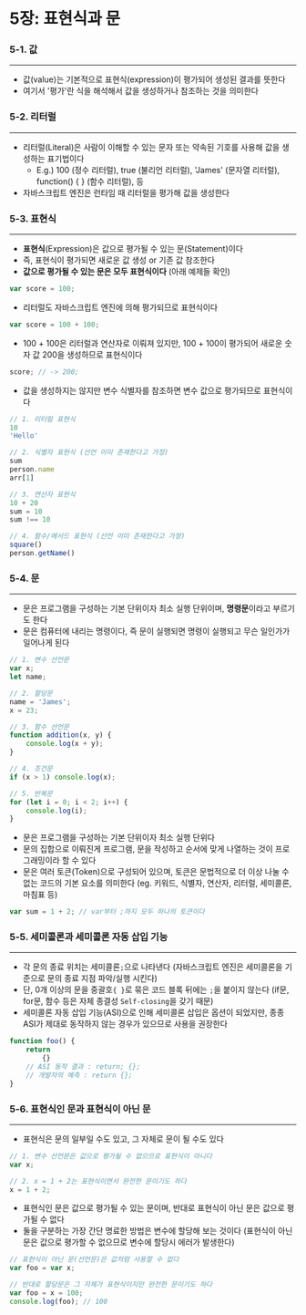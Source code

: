 # 5장: 표현식과 문 

### 5-1. 값 
---
- 값(value)는 기본적으로 표현식(expression)이 평가되어 생성된 결과를 뜻한다 
- 여기서 '평가'란 식을 해석해서 값을 생성하거나 참조하는 것을 의미한다 

### 5-2. 리터럴 
---
- 리터럴(Literal)은 사람이 이해할 수 있는 문자 또는 약속된 기호를 사용해 값을 생성하는 표기법이다 
    - E.g.) 100 (정수 리터럴), true (불리언 리터럴), 'James' (문자열 리터럴), function() { } (함수 리터럴), 등
- 자바스크립트 엔진은 런타임 때 리터럴을 평가해 값을 생성한다

### 5-3. 표현식
---
- <b>표현식</b>(Expression)은 값으로 평가될 수 있는 문(Statement)이다 
- 즉, 표현식이 평가되면 새로운 값 생성 or 기존 값 참조한다 
- <b>값으로 평가될 수 있는 문은 모두 표현식이다</b> (아래 예제들 확인)

```javascript
var score = 100;
```
- 리터럴도 자바스크립트 엔진에 의해 평가되므로 표현식이다 

```javascript
var score = 100 + 100;
```
- 100 + 100은 리터럴과 연산자로 이뤄져 있지만, 100 + 100이 평가되어 새로운 숫자 값 200을 생성하므로 표현식이다 

```javascript
score; // -> 200;
```
- 값을 생성하지는 않지만 변수 식별자를 참조하면 변수 값으로 평가되므로 표현식이다  

```javascript
// 1. 리터럴 표현식
10
'Hello'

// 2. 식별자 표현식 (선언 이미 존재한다고 가정)
sum
person.name
arr[1]

// 3. 연산자 표현식 
10 + 20
sum = 10
sum !== 10

// 4. 함수/메서드 표현식 (선언 이미 존재한다고 가정)
square() 
person.getName()
```

### 5-4. 문 
---

- 문은 프로그램을 구성하는 기본 단위이자 최소 실행 단위이며, <b>명령문</b>이라고 부르기도 한다
- 문은 컴퓨터에 내리는 명령이다, 즉 문이 실행되면 명령이 실행되고 무슨 일인가가 일어나게 된다 

```javascript
// 1. 변수 선언문 
var x; 
let name; 

// 2. 할당문
name = 'James';
x = 23;

// 3. 함수 선언문 
function addition(x, y) {
    console.log(x + y);
}

// 4. 조건문 
if (x > 1) console.log(x);

// 5. 반복문 
for (let i = 0; i < 2; i++) {
    console.log(i);
}
```
- 문은 프로그램을 구성하는 기본 단위이자 최소 실행 단위다
- 문의 집합으로 이뤄진게 프로그램, 문을 작성하고 순서에 맞게 나열하는 것이 프로그래밍이라 할 수 있다 
- 문은 여러 토큰(Token)으로 구성되어 있으며, 토큰은 문법적으로 더 이상 나눌 수 없는 코드의 기본 요소를 의미한다 (eg. 키워드, 식별자, 연산자, 리터럴, 세미콜론, 마침표 등)
``` javascript
var sum = 1 + 2; // var부터 ;까지 모두 하나의 토큰이다 
```

### 5-5. 세미콜론과 세미콜론 자동 삽입 기능 
---
- 각 문의 종료 위치는 세미콜론`;`으로 나타낸다 (자바스크립트 엔진은 세미콜론을 기준으로 문의 종료 지점 파악/실행 시킨다)
- 단, 0개 이상의 문을 중괄호`{ }`로 묶은 코드 블록 뒤에는 `;`을 붙이지 않는다 (if문, for문, 함수 등은 자체 종결성 `Self-closing`을 갖기 때문)
- 세미콜론 자동 삽입 기능(ASI)으로 인해 세미콜론 삽입은 옵션이 되었지만, 종종 ASI가 제대로 동작하지 않는 경우가 있으므로 사용을 권장한다 
```javascript
function foo() {
    return
        {}
    // ASI 동작 결과 : return; {};
    // 개발자의 예측 : return {};
}
```

### 5-6. 표현식인 문과 표현식이 아닌 문 
---
- 표현식은 문의 일부일 수도 있고, 그 자체로 문이 될 수도 있다 

```javascript 
// 1. 변수 선언문은 값으로 평가될 수 없으므로 표현식이 아니다
var x; 

// 2. x = 1 + 2는 표현식이면서 완전한 문이기도 하다
x = 1 + 2;
```
- 표현식인 문은 값으로 평가될 수 있는 문이며, 반대로 표현식이 아닌 문은 값으로 평가될 수 없다 
- 둘을 구분하는 가장 간단 명료한 방법은 변수에 할당해 보는 것이다 (표현식이 아닌 문은 값으로 평가할 수 없으므로 변수에 할당시 에러가 발생한다)
```javascript
// 표현식이 아닌 문(선언문)은 값처럼 사용할 수 없다 
var foo = var x; 

// 반대로 할당문은 그 자체가 표현식이지만 완전한 문이기도 하다 
var foo = x = 100;
console.log(foo); // 100 
```